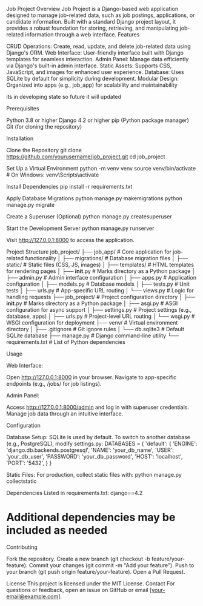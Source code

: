Job Project
Overview
Job Project is a Django-based web application designed to manage job-related data, such as job postings, applications, or candidate information. Built with a standard Django project layout, it provides a robust foundation for storing, retrieving, and manipulating job-related information through a web interface.
Features

CRUD Operations: Create, read, update, and delete job-related data using Django's ORM.
Web Interface: User-friendly interface built with Django templates for seamless interaction.
Admin Panel: Manage data efficiently via Django's built-in admin interface.
Static Assets: Supports CSS, JavaScript, and images for enhanced user experience.
Database: Uses SQLite by default for simplicity during development.
Modular Design: Organized into apps (e.g., job_app) for scalability and maintainability

its in developing state so future it will updated

Prerequisites

Python 3.8 or higher
Django 4.2 or higher
pip (Python package manager)
Git (for cloning the repository)

Installation

Clone the Repository
git clone https://github.com/yourusername/job_project.git
cd job_project


Set Up a Virtual Environment
python -m venv venv
source venv/bin/activate  # On Windows: venv\Scripts\activate


Install Dependencies
pip install -r requirements.txt


Apply Database Migrations
python manage.py makemigrations
python manage.py migrate


Create a Superuser (Optional)
python manage.py createsuperuser


Start the Development Server
python manage.py runserver

Visit http://127.0.0.1:8000 to access the application.


Project Structure
job_project/
├── job_app/              # Core application for job-related functionality
│   ├── migrations/       # Database migration files
│   ├── static/           # Static files (CSS, JS, images)
│   ├── templates/        # HTML templates for rendering pages
│   ├── __init__.py       # Marks directory as a Python package
│   ├── admin.py          # Admin interface configuration
│   ├── apps.py           # Application configuration
│   ├── models.py         # Database models
│   ├── tests.py          # Unit tests
│   ├── urls.py           # App-specific URL routing
│   └── views.py          # Logic for handling requests
├── job_project/          # Project configuration directory
│   ├── __init__.py       # Marks directory as a Python package
│   ├── asgi.py           # ASGI configuration for async support
│   ├── settings.py       # Project settings (e.g., database, apps)
│   ├── urls.py           # Project-level URL routing
│   └── wsgi.py           # WSGI configuration for deployment
├── venv/                 # Virtual environment directory
│   ├── .gitignore        # Git ignore rules
│   └── db.sqlite3        # Default SQLite database
├── manage.py             # Django command-line utility
└── requirements.txt      # List of Python dependencies

Usage

Web Interface:

Open http://127.0.0.1:8000 in your browser.
Navigate to app-specific endpoints (e.g., /jobs/ for job listings).


Admin Panel:

Access http://127.0.0.1:8000/admin and log in with superuser credentials.
Manage job data through an intuitive interface.



Configuration

Database Setup: SQLite is used by default. To switch to another database (e.g., PostgreSQL), modify settings.py:
DATABASES = {
    'default': {
        'ENGINE': 'django.db.backends.postgresql',
        'NAME': 'your_db_name',
        'USER': 'your_db_user',
        'PASSWORD': 'your_db_password',
        'HOST': 'localhost',
        'PORT': '5432',
    }
}


Static Files: For production, collect static files with:
python manage.py collectstatic



Dependencies
Listed in requirements.txt:
django==4.2
# Additional dependencies may be included as needed

Contributing

Fork the repository.
Create a new branch (git checkout -b feature/your-feature).
Commit your changes (git commit -m "Add your feature").
Push to your branch (git push origin feature/your-feature).
Open a Pull Request.

License
This project is licensed under the MIT License.
Contact
For questions or feedback, open an issue on GitHub or email [your-email@example.com].